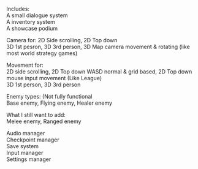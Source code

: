 Includes:  
A small dialogue system  
A inventory system  
A showcase podium  

Camera for:
2D Side scrolling, 2D Top down  
3D 1st pesron, 3D 3rd person, 3D Map camera movement & rotating (like most world strategy games)  

Movement for:  
2D side scrolling, 2D Top down WASD normal & grid based, 2D Top down mouse input movement (Like League)  
3D 1st person, 3D 3rd person

Enemy types: (Not fully functional  
Base enemy, Flying enemy, Healer enemy  


What I still want to add:  
Melee enemy, Ranged enemy  

Audio manager  
Checkpoint manager  
Save system  
Input manager  
Settings manager  
